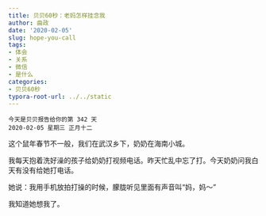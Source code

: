```yaml
---
title: 贝贝60秒：老妈怎样挂念我
author: 曲政
date: '2020-02-05'
slug: hope-you-call
tags:
- 体会
- 关系
- 微信
- 是什么
categories:
- 贝贝60秒
typora-root-url: ../../static
---
```

```
今天是贝贝报告给你的第 342 天   
2020-02-05 星期三 正月十二
```

这个鼠年春节不一般，我们在武汉乡下，奶奶在海南小城。

我每天抱着洗好澡的孩子给奶奶打视频电话。昨天忙乱中忘了打。今天奶奶问我白天有没有给她打电话。

她说：我用手机放拍打操的时候，朦胧听见里面有声音叫“妈，妈～”

我知道她想我了。